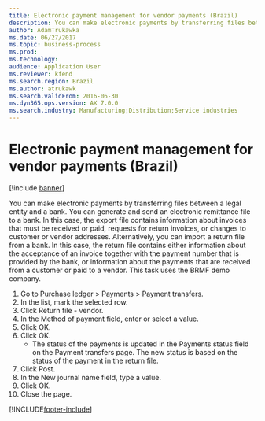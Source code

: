 ```yaml
---
title: Electronic payment management for vendor payments (Brazil)
description: You can make electronic payments by transferring files between a legal entity and a bank.
author: AdamTrukawka
ms.date: 06/27/2017
ms.topic: business-process
ms.prod: 
ms.technology: 
audience: Application User
ms.reviewer: kfend
ms.search.region: Brazil
ms.author: atrukawk
ms.search.validFrom: 2016-06-30
ms.dyn365.ops.version: AX 7.0.0
ms.search.industry: Manufacturing;Distribution;Service industries
---
```

# Electronic payment management for vendor payments (Brazil)

[!include [banner](../../includes/banner.md)]

You can make electronic payments by transferring files between a legal entity and a bank. You can generate and send an electronic remittance file to a bank. In this case, the export file contains information about invoices that must be received or paid, requests for return invoices, or changes to customer or vendor addresses. Alternatively, you can import a return file from a bank. In this case, the return file contains either information about the acceptance of an invoice together with the payment number that is provided by the bank, or information about the payments that are received from a customer or paid to a vendor. This task uses the BRMF demo company.

1. Go to Purchase ledger > Payments > Payment transfers.
2. In the list, mark the selected row.
3. Click Return file - vendor.
4. In the Method of payment field, enter or select a value.
5. Click OK.
6. Click OK.
    * The status of the payments is updated in the Payments status field on the Payment transfers page. The new status is based on the status of the payment in the return file.  
7. Click Post.
8. In the New journal name field, type a value.
9. Click OK.
10. Close the page.



[!INCLUDE[footer-include](../../../includes/footer-banner.md)]
